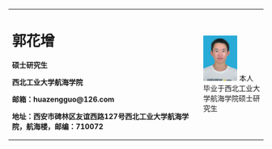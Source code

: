 <table border="0">
  <tr>
    <td width="75%">
      <h1>郭花增</h1>
      <p><b>硕士研究生</b></p>
      <p><b>西北工业大学航海学院</b></p>
      <p><b>邮箱：huazengguo@126.com</b></p>
      <p><b>地址：西安市碑林区友谊西路127号西北工业大学航海学院，航海楼，邮编：710072</b></p>
    </td>
    <td width="25%">
      <img src="/DSC_0011.jpg" width="60%">   
      本人毕业于西北工业大学航海学院硕士研究生
    </td>
  </tr>
</table>

